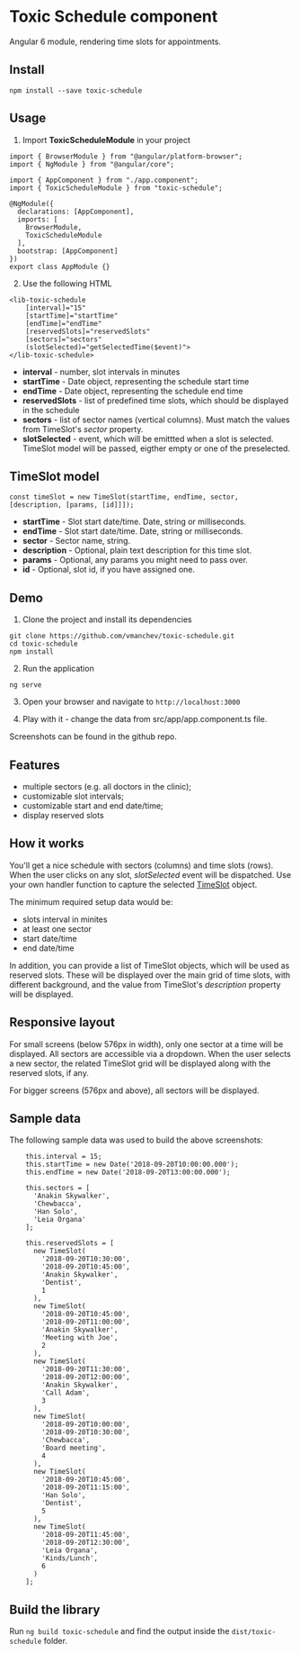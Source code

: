 # Toxic Schedule component

Angular 6 module, rendering time slots for appointments.

## Install

```
npm install --save toxic-schedule
```

## Usage

1. Import **ToxicScheduleModule** in your project

```
import { BrowserModule } from "@angular/platform-browser";
import { NgModule } from "@angular/core";

import { AppComponent } from "./app.component";
import { ToxicScheduleModule } from "toxic-schedule";

@NgModule({
  declarations: [AppComponent],
  imports: [
    BrowserModule, 
    ToxicScheduleModule
  ],
  bootstrap: [AppComponent]
})
export class AppModule {}
```

2. Use the following HTML

```
<lib-toxic-schedule 
    [interval]="15" 
    [startTime]="startTime" 
    [endTime]="endTime" 
    [reservedSlots]="reservedSlots"
    [sectors]="sectors"
    (slotSelected)="getSelectedTime($event)">
</lib-toxic-schedule>
```

- **interval** - number, slot intervals in minutes
- **startTime** - Date object, representing the schedule start time
- **endTime** - Date object, representing the schedule end time
- **reservedSlots** - list of predefined time slots, which should be displayed in the schedule
- **sectors** - list of sector names (vertical columns). Must match the values from TimeSlot's *sector* property.
- **slotSelected** - event, which will be emittted when a slot is selected. TimeSlot model 
will be passed, eigther empty or one of the preselected.

## TimeSlot model

```
const timeSlot = new TimeSlot(startTime, endTime, sector, [description, [params, [id]]]);
```

- **startTime** - Slot start date/time. Date, string or milliseconds.
- **endTime** - Slot start date/time. Date, string or milliseconds.
- **sector** - Sector name, string.
- **description** - Optional, plain text description for this time slot. 
- **params** - Optional, any params you might need to pass over.
- **id** - Optional, slot id, if you have assigned one.

## Demo
1. Clone the project and install its dependencies
```
git clone https://github.com/vmanchev/toxic-schedule.git
cd toxic-schedule
npm install
```

2. Run the application
```
ng serve
```

3. Open your browser and navigate to `http://localhost:3000`

4. Play with it - change the data from src/app/app.component.ts file.

Screenshots can be found in the github repo.

## Features
- multiple sectors (e.g. all doctors in the clinic);
- customizable slot intervals;
- customizable start and end date/time;
- display reserved slots

## How it works
You'll get a nice schedule with sectors (columns) and time slots (rows). When the user 
clicks on any slot, *slotSelected* event will be dispatched. Use your own handler
function to capture the selected [TimeSlot](src/app/models/time-slot.model.ts) object.

The minimum required setup data would be:
- slots interval in minites
- at least one sector
- start date/time
- end date/time

In addition, you can provide a list of TimeSlot objects, which will be used as reserved 
slots. These will be displayed over the main grid of time slots, with different background, 
and the value from TimeSlot's *description* property will be displayed.


## Responsive layout
For small screens (below 576px in width), only one sector at a time will be displayed. All 
sectors are accessible via a dropdown. When the user selects a new sector, the related 
TimeSlot grid will be displayed along with the reserved slots, if any.

For bigger screens (576px and above), all sectors will be displayed. 


## Sample data
The following sample data was used to build the above screenshots:

```
    this.interval = 15;
    this.startTime = new Date('2018-09-20T10:00:00.000');
    this.endTime = new Date('2018-09-20T13:00:00.000');

    this.sectors = [
      'Anakin Skywalker',
      'Chewbacca',
      'Han Solo',
      'Leia Organa'
    ];

    this.reservedSlots = [
      new TimeSlot(
        '2018-09-20T10:30:00',
        '2018-09-20T10:45:00',
        'Anakin Skywalker',
        'Dentist',
        1
      ),
      new TimeSlot(
        '2018-09-20T10:45:00',
        '2018-09-20T11:00:00',
        'Anakin Skywalker',
        'Meeting with Joe',
        2
      ),
      new TimeSlot(
        '2018-09-20T11:30:00',
        '2018-09-20T12:00:00',
        'Anakin Skywalker',
        'Call Adam',
        3
      ),
      new TimeSlot(
        '2018-09-20T10:00:00',
        '2018-09-20T10:30:00',
        'Chewbacca',
        'Board meeting',
        4
      ),
      new TimeSlot(
        '2018-09-20T10:45:00',
        '2018-09-20T11:15:00',
        'Han Solo',
        'Dentist',
        5
      ),
      new TimeSlot(
        '2018-09-20T11:45:00',
        '2018-09-20T12:30:00',
        'Leia Organa',
        'Kinds/Lunch',
        6
      )
    ];
```

## Build the library
Run `ng build toxic-schedule` and find the output inside the `dist/toxic-schedule` folder.
